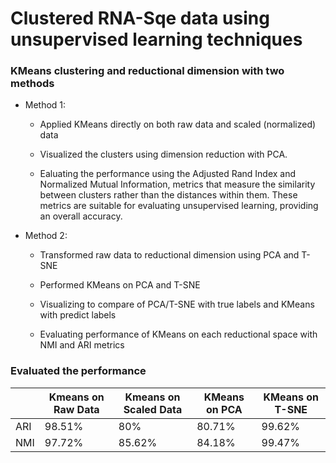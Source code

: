 
# Clustered RNA-Sqe data using unsupervised learning techniques

### KMeans clustering and reductional dimension with two methods

- Method 1:
  - Applied KMeans directly on both raw data and scaled (normalized) data
    
  - Visualized the clusters using dimension reduction with PCA.
    
  - Ealuating the performance using the Adjusted Rand Index and Normalized Mutual Information,
metrics that measure the similarity between clusters rather than the distances within
them. These metrics are suitable for evaluating unsupervised learning, providing an
overall accuracy.

- Method 2:
  - Transformed raw data to reductional dimension using PCA and T-SNE
    
  - Performed KMeans on PCA and T-SNE
 
  - Visualizing to compare of PCA/T-SNE with true labels and KMeans with predict labels
    
  - Evaluating performance of KMeans on each reductional space with NMI and ARI metrics

### Evaluated the performance

|  | Kmeans on Raw Data | Kmeans on Scaled Data | KMeans on PCA | KMeans on T-SNE |
| ---  | --- | --- | --- | --- |
| ARI | 98.51% | 80% | 80.71% | 99.62% |
| NMI | 97.72%  | 85.62% | 84.18% | 99.47% |


